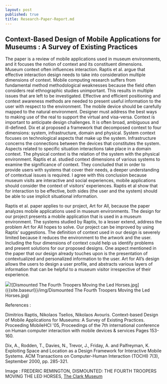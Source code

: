 ```yaml
---
layout: post
published: true
title: Research-Paper-Report.md
---
```

## Context-Based Design of Mobile Applications for Museums : A Survey of Existing Practices

 The paper is a review of mobile applications used in museum environments, and it focuses the notion of context and its constituent dimensions. Museum context often influences interaction. Raptis et al. argue that effective interaction design needs to take into consideration multiple dimensions of context. Mobile computing research suffers from fundamental method methodological weaknesses because the field often considers real ethnographic studies unimportant. This results in multiple issues that are left to be investigated. Effective and efficient positioning and context awareness methods are needed to present useful information to the user with respect to the environment. The mobile device should be carefully mapped to the natural environment. Designer must address the best ways to making use of the real to support the virtual and visa-versa. Context is important to anticipate design challenges. It is often broad, ambiguous and ill-defined. Dix et al proposed a framework that decomposed context to four dimensions: system, infrastructure, domain and physical. System context focuses on technological aspects that make up the system. Infrastructure concerns the connections between the devices that constitutes the system. Aspects related to specific situation interactions take place in a domain context. The physical context is the relation of the system with the physical environment. Raptis et al. studied context dimensions of various systems to examine the significance of context. They concluded that in order to provide users with systems that cover their needs, a deeper understanding of contextual issues is required. I agree with this conclusion because museum visits are interactive and social experiences, mobile applications should consider the context of visitors’ experiences. Raptis et al show that for interaction to be effective, both sides (the user and the system) should be able to use implicit situational information.

Raptis et al. paper applies to our project, Art for All, because the paper analyzes mobile applications used in museum environments. The design for our project presents a mobile application that is used in a museum environment. The systems studied by Raptis, to a lesser extend, address the problem Art for All hopes to solve. Our project can be improved by using Raptis’ suggestions. The definition of context used in our design is severely limited because it reduces the environment to the artwork and the user. Including the four dimensions of context could help us identify problems and present solutions for our proposed designs. One aspect mentioned in the paper that our design already touches upon is the presentation of contextualized and personalized information to the user. Art for All’s design allows the users to design a user profile, and abstracts various layers of information that can be helpful to a museum visitor irrespective of their experience. 

![]({{site.baseurl}}/img/Dismounted%20The%20Fourth%20Troopers%20Moving%20the%20Led%20Horses.jpg)![Dismounted The Fourth Troopers Moving the Led Horses.jpg]({{site.baseurl}}/img/Dismounted The Fourth Troopers Moving the Led Horses.jpg)







References :

Dimitrios Raptis, Nikolaos Tselios, Nikolaos Avouris. Context-based Design of Mobile Applications for Museums: A Survey of Existing Practices. Proceeding MobileHCI '05, Proceedings of the 7th international conference on Human computer interaction with mobile devices & services
Pages 153-160.

Dix, A., Rodden, T., Davies, N., Trevor, J., Friday, A. and Palfreyman, K. Exploiting Space and Location as a Design Framework for Interactive Mobile Systems. ACM Transactions on Computer-Human Interaction (TOCHI) 7(3), September 2000, pp. 285-321.

Image : FREDERIC REMINGTON, DISMOUNTED: THE FOURTH TROOPERS MOVING THE LED HORSES, [The Clark Museum](http://www.clarkart.edu/Collection/2639)
